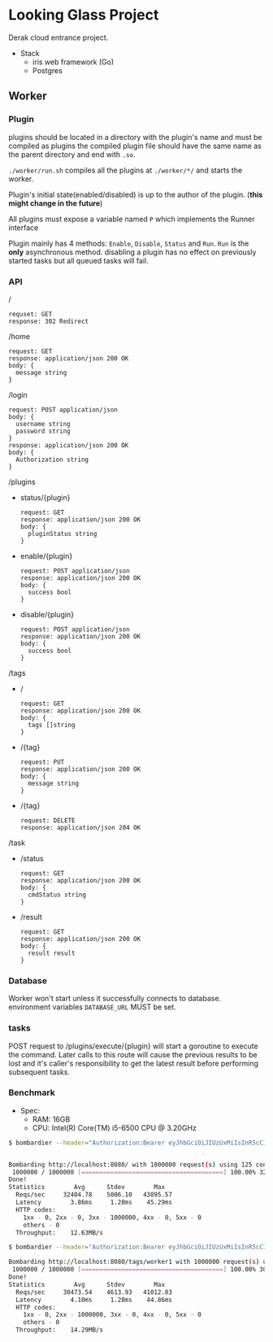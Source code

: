 # Looking Glass Project

Derak cloud entrance project.

- Stack
  - iris web framework (Go)
  - Postgres

## Worker

### Plugin

plugins should be located in a directory with the plugin's name and must be compiled as plugins the compiled plugin file should have the same name as the parent directory and end with `.so`.

`./worker/run.sh` compiles all the plugins at `./worker/*/` and starts the worker.

Plugin's initial state(enabled/disabled) is up to the author of the plugin. (**this might change in the future**)

All plugins must expose a variable named `P` which implements the Runner interface

Plugin mainly has 4 methods: `Enable`, `Disable`, `Status` and `Run`. `Run` is the **only** asynchronous method. disabling a plugin has no effect on previously started tasks but all queued tasks will fail.

### API

/

    requset: GET
    response: 302 Redirect

/home

    request: GET 
    response: application/json 200 OK
    body: {
      message string
    }

/login
  
    request: POST application/json
    body: {
      username string
      password string
    }
    response: application/json 200 OK 
    body: {
      Authorization string
    }

/plugins

- status/{plugin}

      request: GET
      response: application/json 200 OK
      body: {
        pluginStatus string
      }

- enable/{plugin}

      request: POST application/json
      response: application/json 200 OK
      body: {
        success bool
      }

- disable/{plugin}

      request: POST application/json
      response: application/json 200 OK
      body: {
        success bool
      }

/tags

- /

      request: GET
      response: application/json 200 OK
      body: {
        tags []string
      }

- /{tag}

      request: PUT
      response: application/json 200 OK
      body: {
        message string
      }

- /{tag}

      request: DELETE
      response: application/json 204 OK

/task

- /status

      request: GET
      response: application/json 200 OK
      body: {
        cmdStatus string
      }

- /result

      request: GET
      response: application/json 200 OK
      body: {
        result result
      }

### Database

Worker won't start unless it successfully connects to database. environment variables `DATABASE_URL` MUST be set.

### tasks

POST request to /plugins/execute/{plugin} will start a goroutine to execute the command.
Later calls to this route will cause the previous results to be lost and it's caller's responsibility to get the latest result before performing subsequent tasks.

### Benchmark

- Spec:
  - RAM: 16GB
  - CPU: Intel(R) Core(TM) i5-6500 CPU @ 3.20GHz

```bash
$ bombardier --header="Authorization:Bearer eyJhbGciOiJIUzUxMiIsInR5cCI6IkpXVCJ9.eyJpYXQiOjE1ODMwMTg4ODEsImp0aSI6MX0.Zwef_lwan3-En_ZhDUR0yrEmzkqNGfgho0qpCVnnyJvmmqrVSlqxEvB3rSPRUx_8DoA4eH9ZiUFvaDCkrH7rQA" -c 125 -n 1000000 localhost:8080/


Bombarding http://localhost:8080/ with 1000000 request(s) using 125 connection(s)
 1000000 / 1000000 [=======================================] 100.00% 32229/s 31s
Done!
Statistics        Avg      Stdev        Max
  Reqs/sec     32404.78    5006.10   43895.57
  Latency        3.86ms     1.28ms    45.29ms
  HTTP codes:
    1xx - 0, 2xx - 0, 3xx - 1000000, 4xx - 0, 5xx - 0
    others - 0
  Throughput:    12.63MB/s
```

```bash
$ bombardier --header="Authorization:Bearer eyJhbGciOiJIUzUxMiIsInR5cCI6IkpXVCJ9.eyJpYXQiOjE1ODMwMTg4ODEsImp0aSI6MX0.Zwef_lwan3-En_ZhDUR0yrEmzkqNGfgho0qpCVnnyJvmmqrVSlqxEvB3rSPRUx_8DoA4eH9ZiUFvaDCkrH7rQA" -m PUT -c 125 -n 1000000 localhost:8080/tags/worker1

Bombarding http://localhost:8080/tags/worker1 with 1000000 request(s) using 125 connection(s)
 1000000 / 1000000 [=======================================] 100.00% 30453/s 32s
Done!
Statistics        Avg      Stdev        Max
  Reqs/sec     30473.54    4613.93   41012.83
  Latency        4.10ms     1.28ms    44.86ms
  HTTP codes:
    1xx - 0, 2xx - 1000000, 3xx - 0, 4xx - 0, 5xx - 0
    others - 0
  Throughput:    14.29MB/s
```
